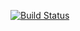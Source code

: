 [![Build Status](https://travis-ci.com/larrysharette/requester.svg?branch=master)](https://travis-ci.com/larrysharette/requester)